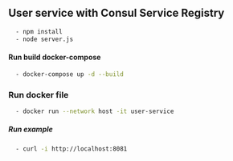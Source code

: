 ## User service with Consul Service Registry

```bash
  - npm install
  - node server.js
```

#### Run build docker-compose

```bash
  - docker-compose up -d --build
```
### Run docker file

```bash
  - docker run --network host -it user-service
```

##### Run example

```sh
  - curl -i http://localhost:8081
```